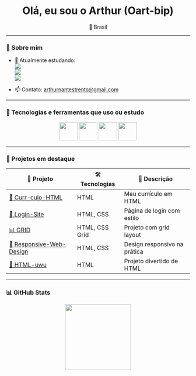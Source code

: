 <h1 align="center">Olá, eu sou o Arthur (Oart-bip)</h1>

<p align="center">
  📍 Brasil 
</p>

---

### 🚀 Sobre mim

- 🌱 Atualmente estudando:  
  <img src="https://img.shields.io/badge/-HTML5-E34F26?style=flat-square&logo=html5&logoColor=white"/>  
  <img src="https://img.shields.io/badge/-CSS3-1572B6?style=flat-square&logo=css3&logoColor=white"/>  
  <img src="https://img.shields.io/badge/-JavaScript-F7DF1E?style=flat-square&logo=javascript&logoColor=black"/>  

- 📫 Contato: [arthurnantestrento@gmail.com](mailto:arthurnantestrento@gmail.com)  

---

### 🧰 Tecnologias e ferramentas que uso ou estudo

<div align="center">
  <img src="https://cdn.jsdelivr.net/gh/devicons/devicon/icons/html5/html5-original.svg" width="50px"/>
  <img src="https://cdn.jsdelivr.net/gh/devicons/devicon/icons/css3/css3-original.svg" width="50px"/>
  <img src="https://cdn.jsdelivr.net/gh/devicons/devicon/icons/javascript/javascript-original.svg" width="50px"/>
  <img src="https://cdn.jsdelivr.net/gh/devicons/devicon/icons/git/git-original.svg" width="50px"/>
</div>

---

### 📌 Projetos em destaque

| 🚀 Projeto | 🛠️ Tecnologias | 📄 Descrição |
|-----------|----------------|--------------|
| [📄 Curr-culo-HTML](https://github.com/Oart-bip/Curr-culo-HTML) | HTML | Meu currículo em HTML |
| [🔐 Login-Site](https://github.com/Oart-bip/Login-Site) | HTML, CSS | Página de login com estilo |
| [📊 GRID](https://github.com/Oart-bip/GRID) | HTML, CSS Grid | Projeto com grid layout |
| [📱 Responsive-Web-Design](https://github.com/Oart-bip/Responsive-Web-Design) | HTML, CSS | Design responsivo na prática |
| [🌈 HTML-uwu](https://github.com/Oart-bip/HTML-uwu) | HTML | Projeto divertido de HTML |

---

### 📊 GitHub Stats

<div align="center">
  <img height="180em" src="https://github-readme-stats.vercel.app/api?username=Oart-bip&show_icons=true&theme=tokyonight&count_private=true"/>
  <img height="180em" src="https://github-readme
